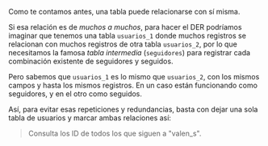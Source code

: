 Como te contamos antes, una tabla puede relacionarse con sí misma. 

Si esa relación es de _muchos a muchos_, para hacer el DER podríamos imaginar que tenemos una tabla `usuarios_1` donde muchos registros se relacionan con muchos registros de otra tabla `usuarios_2`, por lo que necesitamos la famosa _tabla intermedia_ (`seguidores`) para registrar cada combinación existente de seguidores y seguidos. 

<div
  class='mu-erd'
  data-entities='{
    "usuarios_1": {
      "id_usuario": {
        "type": "Integer",
        "pk": true
      },
      "nombre_usuario": {
        "type": "Text"
      },
      "foto_perfil_url": {
        "type": "Text"
      }
    },
    "seguidores": {
      "id_seguidor": {
        "type": "Integer",
        "pk": true,
        "fk": {
          "to": { "entity": "usuarios_1", "column": "id_usuario" },
          "type": "many_to_one"
        }
      },
      "id_seguido": {
        "type": "Integer",
        "pk": true,
        "fk": {
          "to": { "entity": "usuarios_2", "column": "id_usuario" },
          "type": "many_to_one"
        }
      }
    },
    "usuarios_2": {
      "id_usuario": {
        "type": "Integer",
        "pk": true
      },
      "nombre_usuario": {
        "type": "Text"
      },
      "foto_perfil_url": {
        "type": "Text"
      }
    }
  }'>
</div>

Pero sabemos que `usuarios_1` es lo mismo que `usuarios_2`, con los mismos campos y hasta los mismos registros. En un caso están funcionando como seguidores, y en el otro como seguidos. 

Así, para evitar esas repeticiones y redundancias, basta con dejar una sola tabla de usuarios y marcar ambas relaciones así:

<div
  class='mu-erd'
  data-entities='{
    "usuarios": {
      "id_usuario": {
        "type": "Integer",
        "pk": true
      },
      "nombre_usuario": {
        "type": "Text"
      },
      "foto_perfil_url": {
        "type": "Text"
      }
    },
    "seguidores": {
      "id_seguidor": {
        "type": "Integer",
        "pk": true,
        "fk": {
          "to": { "entity": "usuarios", "column": "id_usuario" },
          "type": "many_to_one"
        }
      },
      "id_seguido": {
        "type": "Integer",
        "pk": true,
        "fk": {
          "to": { "entity": "usuarios", "column": "id_usuario" },
          "type": "many_to_one"
        }
      }
    }
  }'>
</div>

> Consulta los ID de todos los que siguen a "valen_s".